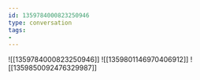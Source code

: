 ```yaml
---
id: 1359784000823250946
type: conversation
tags:
- 
---
```

![[1359784000823250946]]
![[1359801146970406912]]
![[1359850092476329987]]


